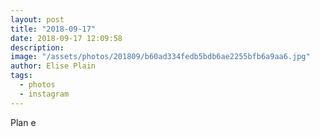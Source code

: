 ```yaml
---
layout: post
title: "2018-09-17"
date: 2018-09-17 12:09:58
description: 
image: "/assets/photos/201809/b60ad334fedb5bdb6ae2255bfb6a9aa6.jpg"
author: Elise Plain
tags: 
  - photos
  - instagram
---
```


Plan e
<p></p>
